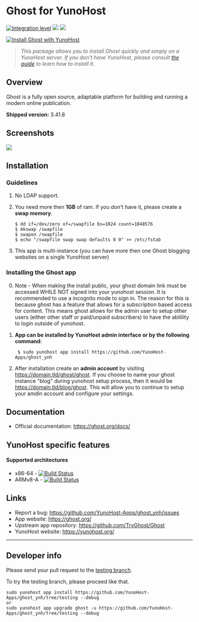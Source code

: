 # Ghost for YunoHost

[![Integration level](https://dash.yunohost.org/integration/ghost.svg)](https://dash.yunohost.org/appci/app/ghost) ![](https://ci-apps.yunohost.org/ci/badges/ghost.status.svg) ![](https://ci-apps.yunohost.org/ci/badges/ghost.maintain.svg)

[![Install Ghost with YunoHost](https://install-app.yunohost.org/install-with-yunohost.svg)](https://install-app.yunohost.org/?app=ghost)

> *This package allows you to install Ghost quickly and simply on a YunoHost server.
If you don't have YunoHost, please consult [the guide](https://yunohost.org/#/install) to learn how to install it.*

## Overview
Ghost is a fully open source, adaptable platform for building and running a modern online publication.

**Shipped version:** 3.41.8

## Screenshots

![](https://ghost.org/images/home/home-screenshot_hu41cb56656a4d54646913b3f720de164d_129780_2000x0_resize_box_2.png)

## Installation

### Guidelines

 1. No LDAP support.
 1. You need more then **1GB** of ram. If you don't have it, please create a **swap memory**.

        $ dd if=/dev/zero of=/swapfile bs=1024 count=1048576
        $ mkswap /swapfile
        $ swapon /swapfile
        $ echo "/swapfile swap swap defaults 0 0" >> /etc/fstab
 1. This app is multi-instance (you can have more then one Ghost blogging websites on a single YunoHost server)

### Installing the Ghost app

 0. Note - When making the install public, your ghost domain link must be accessed WHILE NOT signed into your yunohost session. It is recommended to use a incognito mode to sign in. The reason for this is because ghost has a feature that allows for a subscription based access for content. This means ghost allows for the admin user to setup other users (either other staff or paid/unpaid subscribers) to have the abilility to login outside of yunohost. 
 
 1. **App can be installed by YunoHost admin interface or by the following command:**

         $ sudo yunohost app install https://github.com/YunoHost-Apps/ghost_ynh
 2. After installation create an **admin account** by visiting https://domain.tld/ghost/ghost. If you choose to name your ghost instance "blog" during yunohost setup process, then it would be https://domain.tld/blog/ghost. This will allow you to continue to setup your amdin account and configure your settings.

## Documentation

 * Official documentation: https://ghost.org/docs/

## YunoHost specific features

#### Supported architectures

* x86-64 - [![Build Status](https://ci-apps.yunohost.org/ci/logs/ghost%20%28Apps%29.svg)](https://ci-apps.yunohost.org/ci/apps/ghost/)
* ARMv8-A - [![Build Status](https://ci-apps-arm.yunohost.org/ci/logs/ghost%20%28Apps%29.svg)](https://ci-apps-arm.yunohost.org/ci/apps/ghost/)

## Links

 * Report a bug: https://github.com/YunoHost-Apps/ghost_ynh/issues
 * App website: https://ghost.org/
 * Upstream app repository: https://github.com/TryGhost/Ghost
 * YunoHost website: https://yunohost.org/

---

## Developer info

Please send your pull request to the [testing branch](https://github.com/YunoHost-Apps/ghost_ynh/tree/testing).

To try the testing branch, please proceed like that.
```
sudo yunohost app install https://github.com/YunoHost-Apps/ghost_ynh/tree/testing --debug
or
sudo yunohost app upgrade ghost -u https://github.com/YunoHost-Apps/ghost_ynh/tree/testing --debug
```
